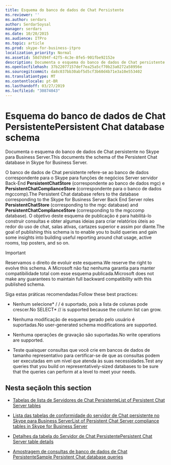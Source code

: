 ```yaml
---
title: Esquema do banco de dados de Chat Persistente
ms.reviewer: ''
ms.author: serdars
author: SerdarSoysal
manager: serdars
ms.date: 10/20/2015
ms.audience: ITPro
ms.topic: article
ms.prod: skype-for-business-itpro
localization_priority: Normal
ms.assetid: 58d7d94f-42f5-4c3e-8fe5-901fbe92152e
description: Documenta o esquema do banco de dados de Chat persistente no Skype para Business Server.
ms.openlocfilehash: 37b22077157def7ea25a5cf70b23a0272a58956e
ms.sourcegitcommit: da8c037bb30abf5d5cf3b60d4b71e3a10e553402
ms.translationtype: MT
ms.contentlocale: pt-BR
ms.lasthandoff: 03/27/2019
ms.locfileid: "30874043"
---
```

# <a name="persistent-chat-database-schema"></a><span data-ttu-id="60b32-103">Esquema do banco de dados de Chat Persistente</span><span class="sxs-lookup"><span data-stu-id="60b32-103">Persistent Chat database schema</span></span>
 
<span data-ttu-id="60b32-104">Documenta o esquema do banco de dados de Chat persistente no Skype para Business Server.</span><span class="sxs-lookup"><span data-stu-id="60b32-104">This documents the schema of the Persistent Chat database in Skype for Business Server.</span></span>
  
<span data-ttu-id="60b32-105">O banco de dados de Chat persistente refere-se ao banco de dados correspondente para o Skype para funções de negócios Server servidor Back-End **PersistentChatStore** (correspondente ao banco de dados mgc) e **PersistentChatComplianceStore** (correspondente para o banco de dados mgccomp).</span><span class="sxs-lookup"><span data-stu-id="60b32-105">The Persistent Chat database refers to the database corresponding to the Skype for Business Server Back End Server roles **PersistentChatStore** (corresponding to the mgc database) and **PersistentChatComplianceStore** (corresponding to the mgccomp database).</span></span> <span data-ttu-id="60b32-106">O objetivo deste esquema de publicação é para habilitá-lo construir consultas e obter algumas ideias para criar relatórios úteis ao redor do uso de chat, salas ativas, cartazes superior e assim por diante.</span><span class="sxs-lookup"><span data-stu-id="60b32-106">The goal of publishing this schema is to enable you to build queries and gain some insights into building useful reporting around chat usage, active rooms, top posters, and so on.</span></span>
  
> [!IMPORTANT]
> <span data-ttu-id="60b32-107">Reservamos o direito de evoluir este esquema.</span><span class="sxs-lookup"><span data-stu-id="60b32-107">We reserve the right to evolve this schema.</span></span> <span data-ttu-id="60b32-108">A Microsoft não faz nenhuma garantia para manter compatibilidade total com esse esquema publicada.</span><span class="sxs-lookup"><span data-stu-id="60b32-108">Microsoft does not make any guarantees to maintain full backward compatibility with this published schema.</span></span> 
  
<span data-ttu-id="60b32-109">Siga estas práticas recomendadas:</span><span class="sxs-lookup"><span data-stu-id="60b32-109">Follow these best practices:</span></span>
  
- <span data-ttu-id="60b32-110">Nenhum selecione\* / / é suportado, pois a lista de colunas pode crescer.</span><span class="sxs-lookup"><span data-stu-id="60b32-110">No SELECT\* // is supported because the column list can grow.</span></span>
    
- <span data-ttu-id="60b32-111">Nenhuma modificação de esquema gerado pelo usuário é suportadas.</span><span class="sxs-lookup"><span data-stu-id="60b32-111">No user-generated schema modifications are supported.</span></span>
    
- <span data-ttu-id="60b32-112">Nenhuma operações de gravação são suportadas.</span><span class="sxs-lookup"><span data-stu-id="60b32-112">No write operations are supported.</span></span>
    
- <span data-ttu-id="60b32-113">Teste quaisquer consultas que você crie em bancos de dados de tamanho representativo para certificar-se de que as consultas podem ser executadas em um nível que atenda às suas necessidades.</span><span class="sxs-lookup"><span data-stu-id="60b32-113">Test any queries that you build on representatively-sized databases to be sure that the queries can perform at a level to meet your needs.</span></span>
    
## <a name="in-this-section"></a><span data-ttu-id="60b32-114">Nesta seção</span><span class="sxs-lookup"><span data-stu-id="60b32-114">In this section</span></span>

- [<span data-ttu-id="60b32-115">Tabelas de lista de Servidores de Chat Persistente</span><span class="sxs-lookup"><span data-stu-id="60b32-115">List of Persistent Chat Server tables</span></span>](list-of-persistent-chat-server-tables.md)
    
- [<span data-ttu-id="60b32-116">Lista das tabelas de conformidade do servidor de Chat persistente no Skype para Business Server</span><span class="sxs-lookup"><span data-stu-id="60b32-116">List of Persistent Chat Server compliance tables in Skype for Business Server</span></span>](list-of-persistent-chat-server-compliance-tables.md)
    
- [<span data-ttu-id="60b32-117">Detalhes da tabela do Servidor de Chat Persistente</span><span class="sxs-lookup"><span data-stu-id="60b32-117">Persistent Chat Server table details</span></span>](persistent-chat-server-table-details.md)
    
- [<span data-ttu-id="60b32-118">Amostragem de consultas de banco de dados de Chat Persistente</span><span class="sxs-lookup"><span data-stu-id="60b32-118">Sample Persistent Chat database queries</span></span>](sample-persistent-chat-database-queries.md)
    

